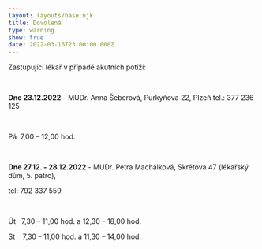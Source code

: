 ```yaml
---
layout: layouts/base.njk
title: Dovolená
type: warning
show: true
date: 2022-03-16T23:00:00.000Z
---
```

Zastupující lékař v případě akutních potíží: 

 

**Dne 23.12.2022** - MUDr. Anna Šeberová, Purkyňova 22, Plzeň tel.: 377 236 125

 

Pá  7,00 – 12,00 hod.

 

**Dne 27.12. - 28.12.2022** - MUDr. Petra Machálková, Skrétova 47 (lékařský dům, 5. patro), 

tel: 792 337 559 

 

Út   7,30 – 11,00 hod. a 12,30 – 18,00 hod.

St    7,30 – 11,00 hod. a 11,30 – 14,00 hod.